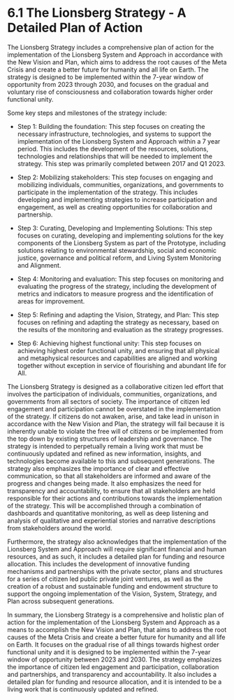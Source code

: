 # 6.1 The Lionsberg Strategy - A Detailed Plan of Action

The Lionsberg Strategy includes a comprehensive plan of action for the implementation of the Lionsberg System and Approach in accordance with the New Vision and Plan, which aims to address the root causes of the Meta Crisis and create a better future for humanity and all life on Earth. The strategy is designed to be implemented within the 7-year window of opportunity from 2023 through 2030, and focuses on the gradual and voluntary rise of consciousness and collaboration towards higher order functional unity.

Some key steps and milestones of the strategy include:

-   Step 1: Building the foundation: This step focuses on creating the necessary infrastructure, technologies, and systems to support the implementation of the Lionsberg System and Approach within a 7 year period. This includes the development of the resources, solutions, technologies and relationships that will be needed to implement the strategy. This step was primarily completed between 2017 and Q1 2023.
    
-   Step 2: Mobilizing stakeholders: This step focuses on engaging and mobilizing individuals, communities, organizations, and governments to participate in the implementation of the strategy. This includes developing and implementing strategies to increase participation and engagement, as well as creating opportunities for collaboration and partnership.
    
-   Step 3: Curating, Developing and Implementing Solutions: This step focuses on curating, developing and implementing solutions for the key components of the Lionsberg System as part of the Prototype, including solutions relating to environmental stewardship, social and economic justice, governance and political reform, and Living System Monitoring and Alignment.
    
-   Step 4: Monitoring and evaluation: This step focuses on monitoring and evaluating the progress of the strategy, including the development of metrics and indicators to measure progress and the identification of areas for improvement.
    
-   Step 5: Refining and adapting the Vision, Strategy, and Plan: This step focuses on refining and adapting the strategy as necessary, based on the results of the monitoring and evaluation as the strategy progresses.
    
-   Step 6: Achieving highest functional unity: This step focuses on achieving highest order functional unity, and ensuring that all physical and metaphysical resources and capabilities are aligned and working together without exception in service of flourishing and abundant life for All. 

The Lionsberg Strategy is designed as a collaborative citizen led effort that involves the participation of individuals, communities, organizations, and governments from all sectors of society. The importance of citizen led engagement and participation cannot be overstated in the implementation of the strategy. If citizens do not awaken, arise, and take lead in unison in accordance with the New Vision and Plan, the strategy will fail because it is inherently unable to violate the free will of citizens or be implemented from the top down by existing structures of leadership and governance. The strategy is intended to perpetually remain a living work that must be continuously updated and refined as new information, insights, and technologies become available to this and subsequent generations. The strategy also emphasizes the importance of clear and effective communication, so that all stakeholders are informed and aware of the progress and changes being made. It also emphasizes the need for transparency and accountability, to ensure that all stakeholders are held responsible for their actions and contributions towards the implementation of the strategy. This will be accomplished through a combination of dashboards and quantitative monitoring, as well as deep listening and analysis of qualitative and experiential stories and narrative descriptions from stakeholders around the world. 

Furthermore, the strategy also acknowledges that the implementation of the Lionsberg System and Approach will require significant financial and human resources, and as such, it includes a detailed plan for funding and resource allocation. This includes the development of innovative funding mechanisms and partnerships with the private sector, plans and structures for a series of citizen led public private joint ventures, as well as the creation of a robust and sustainable funding and endowment structure to support the ongoing implementation of the Vision, System, Strategy, and Plan across subsequent generations. 

In summary, the Lionsberg Strategy is a comprehensive and holistic plan of action for the implementation of the Lionsberg System and Approach as a means to accomplish the New Vision and Plan, that aims to address the root causes of the Meta Crisis and create a better future for humanity and all life on Earth. It focuses on the gradual rise of all things towards highest order functional unity and it is designed to be implemented within the 7-year window of opportunity between 2023 and 2030. The strategy emphasizes the importance of citizen led engagement and participation, collaboration and partnerships, and transparency and accountability. It also includes a detailed plan for funding and resource allocation, and it is intended to be a living work that is continuously updated and refined.
